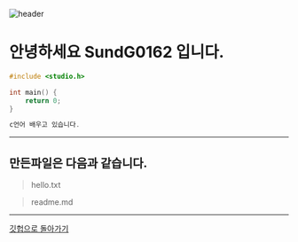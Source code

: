 ![header](https://capsule-render.vercel.app/api?type=Waving&color=4e63d6&height=200&section=header&text=GGM_SundG0162&fontSize=50&animation=fadeIn&fontColor=DDDDDD)


# **안녕하세요 SundG0162 입니다.**

```c
#include <studio.h>

int main() {
    return 0;
}

c언어 배우고 있습니다.
```
 
<hr>

## 만든파일은 다음과 같습니다.

>hello.txt

>readme.md



<hr>


[깃헙으로 돌아가기](https://github.com/ "Github")

